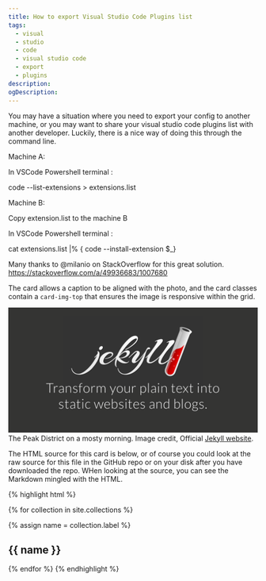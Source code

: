 ```yaml
---
title: How to export Visual Studio Code Plugins list
tags:
  - visual
  - studio
  - code
  - visual studio code
  - export
  - plugins
description: 
ogDescription: 
---
```


You may have a situation where you need to export your config to another machine, or you may want to share your visual studio code plugins list with another developer.
Luckily, there is a nice way of doing this through the command line.

<!--more-->

Machine A:

In VSCode Powershell terminal :

code --list-extensions > extensions.list

Machine B:

Copy extension.list to the machine B

In VSCode Powershell terminal :

cat extensions.list |% { code --install-extension $_}


Many thanks to @milanio on StackOverflow for this great solution.
https://stackoverflow.com/a/49936683/1007680



<!--more-->

The card allows a caption to be aligned with the photo, and the card classes contain a `card-img-top` that ensures the image is responsive within the grid.

<div class="card mb-3">
    <img class="card-img-top" src="/static/img/jekyll-logo.png" />
    <div class="card-body bg-light">
        <div class="card-text">
            The Peak District on a mosty morning. Image credit, Official <a href="https://jekyllrb.com/">Jekyll website</a>.
        </div>
    </div>
</div>

The HTML source for this card is below, or of course you could look at the raw source for this file in the GitHub repo or on your disk after you have downloaded the repo. WHen looking at the source, you can see the Markdown mingled with the HTML.

{% highlight html %}

{% for collection in site.collections %}

  {% assign name = collection.label %}

  <section>
    <h1>{{ name }}</h1>
   
  </section>

{% endfor %}
{% endhighlight %}